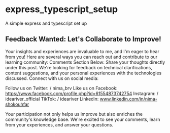 # express_typescript_setup
A simple express and typescript set up


## Feedback Wanted: Let's Collaborate to Improve!
Your insights and experiences are invaluable to me, and I'm eager to hear from you! Here are several ways you can reach out and contribute to our learning community: Comments Section Below: Share your thoughts directly under this post. We're looking for feedback on technical clarifications, content suggestions, and your personal experiences with the technologies discussed. Connect with us on social media:

Follow us on Twitter: / nima_brv
Like us on Facebook: https://www.facebook.com/profile.php?id=61554873742754 Instagram: / ideariver_official
TikTok: / ideariver
Linkedin: www.linkedin.com/in/nima-shokouhfar

Your participation not only helps us improve but also enriches the community's knowledge base. We're excited to see your comments, learn from your experiences, and answer your questions.
